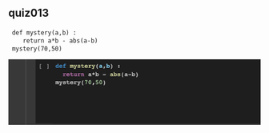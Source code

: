 ## quiz013
     def mystery(a,b) :
        return a*b - abs(a-b)
     mystery(70,50)
![](https://github.com/24536urdj/Unit_1/blob/main/Quizzes/Screen%20Shot%202022-10-10%20at%203.16.13.png)
